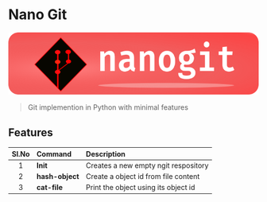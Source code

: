 # Nano Git

![Banner-NanoGit](./nanogit/docs/images/Banner_NanoGit_2.png)
>
> Git implemention in Python with minimal features
>


## Features
| Sl.No | Command         | Description                          |
| :---: | :---            | :---                                 |
| 1     | **Init**        | Creates a new empty ngit respository |
| 2     | **hash-object** | Create a object id from file content |
| 3     | **cat-file**    | Print the object using its object id |

